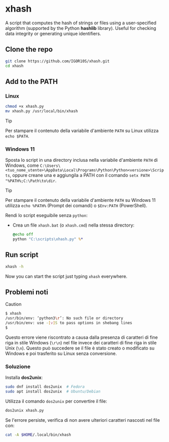 # xhash

A script that computes the hash of strings or files using a user-specified algorithm (supported by the Python **hashlib** library). Useful for checking data integrity or generating unique identifiers.

## Clone the repo

```bash
git clone https://github.com/IGOR10S/xhash.git
cd xhash
```

## Add to the PATH

### Linux

```bash
chmod +x xhash.py
mv xhash.py /usr/local/bin/xhash
```

> [!TIP]
> Per stampare il contenuto della variabile d'ambiente `PATH` su Linux utilizza `echo $PATH`.

### Windows 11

Sposta lo script in una directory inclusa nella variabile d'ambiente `PATH` di Windows, come `C:\Users\<tuo_nome_utente>\AppData\Local\Programs\Python\Python<versione>\Scripts`, oppure creane una e aggiungila a PATH con il comando `setx PATH "%PATH%;C:\Path\to\dir`.

> [!TIP]
> Per stampare il contenuto della variabile d'ambiente `PATH` su Windows 11 utilizza `echo %PATH%` (Prompt dei comandi) o `$Env:PATH` (PowerShell).

Rendi lo script eseguibile senza `python`:

- Crea un file `xhash.bat` (o `xhash.cmd`) nella stessa directory:

    ```bat
    @echo off
    python "C:\scripts\xhash.py" %*
    ```

## Run script

```bash
xhash -h
```

Now you can start the script just typing `xhash` everywhere.

## Problemi noti

> [!CAUTION]
>
> ```bash
> $ xhash 
> /usr/bin/env: ‘python3\r’: No such file or directory
> /usr/bin/env: use -[v]S to pass options in shebang lines
> $
> ```
>
> Questo errore viene riscontrato a causa dalla presenza di caratteri di fine riga in stile Windows (`\r\n`) nel file invece dei caratteri di fine riga in stile Unix (`\n`). Questo può succedere se il file è stato creato o modificato su Windows e poi trasferito su Linux senza conversione.

### Soluzione

Installa **dos2unix**:

```bash
sudo dnf install dos2unix  # Fedora
sudo apt install dos2unix  # Ubuntu/Debian
```

Utilizza il comando `dos2unix` per convertire il file:

```bash
dos2unix xhash.py
```

Se l'errore persiste, verifica di non avere ulteriori caratteri nascosti nel file con:

```bash
cat -A $HOME/.local/bin/xhash
```
